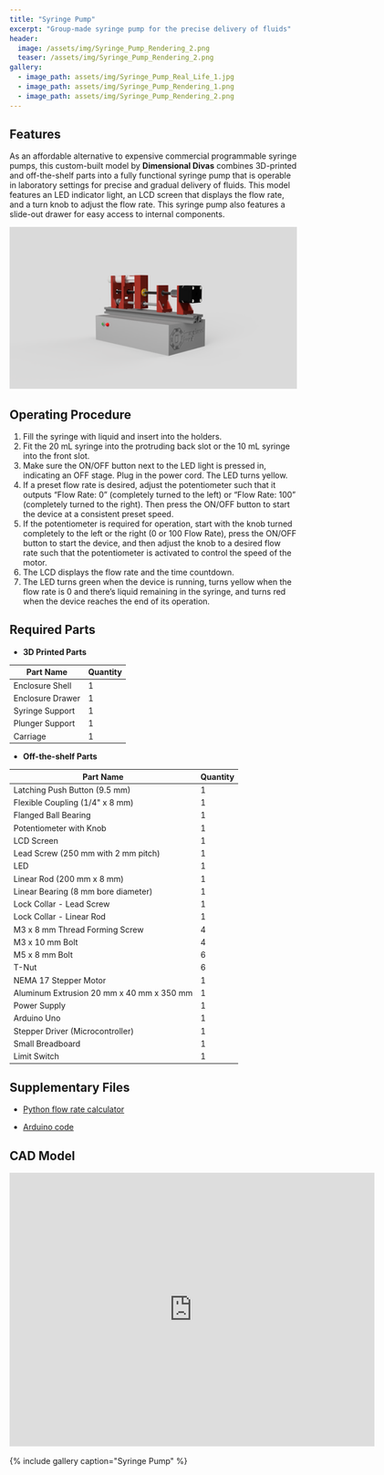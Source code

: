 ```yaml
---
title: "Syringe Pump"
excerpt: "Group-made syringe pump for the precise delivery of fluids"
header:
  image: /assets/img/Syringe_Pump_Rendering_2.png
  teaser: /assets/img/Syringe_Pump_Rendering_2.png
gallery:
  - image_path: assets/img/Syringe_Pump_Real_Life_1.jpg
  - image_path: assets/img/Syringe_Pump_Rendering_1.png
  - image_path: assets/img/Syringe_Pump_Rendering_2.png
---
```


## **Features**

As an affordable alternative to expensive commercial programmable syringe pumps, this custom-built model by **Dimensional Divas** combines 3D-printed and off-the-shelf parts into a fully functional syringe pump that is operable in laboratory settings for precise and gradual delivery of fluids. This model features an LED indicator light, an LCD screen that displays the flow rate, and a turn knob to adjust the flow rate. This syringe pump also features a slide-out drawer for easy access to internal components.

<img src="/assets/img/Syringe_Pump_Rendering_1.png" alt="Syringe Pump" style="width:600px;"/>

## **Operating Procedure**

1. Fill the syringe with liquid and insert into the holders. 
2. Fit the 20 mL syringe into the protruding back slot or the 10 mL syringe into the front slot. 
3. Make sure the ON/OFF button next to the LED light is pressed in, indicating an OFF stage. Plug in the power cord. The LED turns yellow. 
4. If a preset flow rate is desired, adjust the potentiometer such that it outputs “Flow Rate: 0” (completely turned to the left) or “Flow Rate: 100” (completely turned to the right). Then press the ON/OFF button to start the device at a consistent preset speed. 
5. If the potentiometer is required for operation, start with the knob turned completely to the left or the right (0 or 100 Flow Rate), press the ON/OFF button to start the device, and then adjust the knob to a desired flow rate such that the potentiometer is activated to control the speed of the motor. 
6. The LCD displays the flow rate and the time countdown. 
7. The LED turns green when the device is running, turns yellow when the flow rate is 0 and there’s liquid remaining in the syringe, and turns red when the device reaches the end of its operation. 

## **Required Parts**

- **3D Printed Parts**

| Part Name | Quantity |
| --- | --- |
| Enclosure Shell | 1 |
| Enclosure Drawer | 1 |
| Syringe Support | 1 |
| Plunger Support | 1 |
| Carriage | 1 |

- **Off-the-shelf Parts**

| Part Name | Quantity |
| --- | --- |
| Latching Push Button (9.5 mm)| 1 |
| Flexible Coupling (1/4" x 8 mm) | 1 |
| Flanged Ball Bearing | 1 |
| Potentiometer with Knob | 1 |
| LCD Screen | 1 |
| Lead Screw (250 mm with 2 mm pitch) | 1 |
| LED | 1 |
| Linear Rod (200 mm x 8 mm) | 1 |
| Linear Bearing (8 mm bore diameter) | 1 |
| Lock Collar - Lead Screw | 1 |
| Lock Collar - Linear Rod | 1 |
| M3 x 8 mm Thread Forming Screw | 4 |
| M3 x 10 mm Bolt | 4 |
| M5 x 8 mm Bolt | 6 |
| T-Nut | 6 |
| NEMA 17 Stepper Motor | 1 |
| Aluminum Extrusion 20 mm x 40 mm x 350 mm | 1 |
| Power Supply | 1 |
| Arduino Uno | 1 |
| Stepper Driver (Microcontroller) | 1 |
| Small Breadboard | 1 |
| Limit Switch | 1 |

## **Supplementary Files**

- [Python flow rate calculator](https://github.com/aaron-xu1009/aaron-xu1009.github.io/blob/main/_data/Flow_Rate_Calc.py)

- [Arduino code](https://github.com/aaron-xu1009/aaron-xu1009.github.io/blob/main/_data/Arduino_Code.ino)

## **CAD Model**
<iframe src="https://vanderbilt643.autodesk360.com/shares/public/SH512d4QTec90decfa6e1faab3ee761fd268?mode=embed" width="640" height="480" allowfullscreen="true" webkitallowfullscreen="true" mozallowfullscreen="true"  frameborder="0"></iframe>

{% include gallery caption="Syringe Pump" %}
